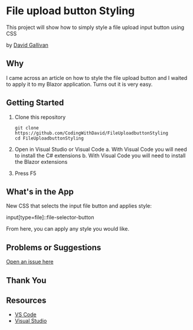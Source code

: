 # File upload button Styling

This project will show how to simply style a file upload input button using CSS


by [David Gallivan](http://twitter.com/CodingwithDavid)


## Why

I came across an article on how to style the file upload button and I waited to apply it to my Blazor application.  Turns out it is very easy.

## Getting Started

1. Clone this repository

   ```Command Line
   git clone https://github.com/CodingWithDavid/FileUploadbuttonStyling
   cd FileUploadbuttonStyling
   ```

1.	Open in Visual Studio or Visual Code
a.	With Visual Code you will need to install the C# extensions
b.  With Visual Code you will need to install the Blazor extensions
2.	Press F5

## What's in the App

New CSS that selects the input file button and applies style:

input[type=file]::file-selector-button

From here, you can apply any style you would like.


## Problems or Suggestions

[Open an issue here]( https://github.com/CodingWithDavid/FileUploadbuttonStyling/issues)

## Thank You


## Resources

- [VS Code](https://code.visualstudio.com)
- [Visual Studio]( https://visualstudio.microsoft.com/)



